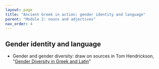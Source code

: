 ```yaml
---
layout: page
title: "Ancient Greek in action: gender identity and language"
parent: "Module 2: nouns and adjectives"
nav_order: 4
---
```


## Gender identity and language


- Gender and gender diversity: draw on sources in Tom Hendrickson, "[Gender Diversity in Greek and Latin](https://medium.com/ad-meliora/gender-diversity-in-greek-and-latin-grammar-ten-ancient-discussions-df371fe19af8)"